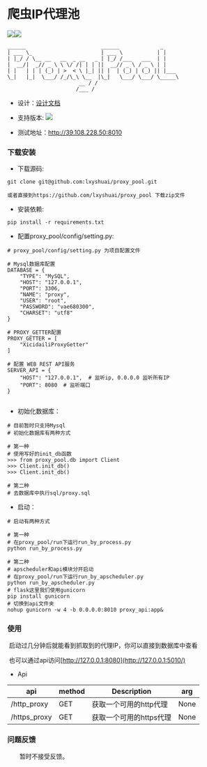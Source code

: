 
爬虫IP代理池
=======
[![](https://img.shields.io/badge/Power%20by-%40lxyshuai-blue.svg)]()[![](https://img.shields.io/badge/language-Python-green.svg)](https://github.com/jhao104/proxy_pool)

    ______                        ______             _
    | ___ \_                      | ___ \           | |
    | |_/ / \__ __   __  _ __   _ | |_/ /___   ___  | |
    |  __/|  _// _ \ \ \/ /| | | ||  __// _ \ / _ \ | |
    | |   | | | (_) | >  < \ |_| || |  | (_) | (_) || |___
    \_|   |_|  \___/ /_/\_\ \__  |\_|   \___/ \___/ \_____\
                           __ / /
                          /___ /

* 设计：[设计文档](https://github.com/lxyshuai/proxy_pool/blob/master/docs/%E8%AE%BE%E8%AE%A1%E6%96%87%E6%A1%A3.md)

* 支持版本: ![](https://img.shields.io/badge/Python-2.7-green.svg)

* 测试地址：http://39.108.228.50:8010

### 下载安装

* 下载源码:

```shell
git clone git@github.com:lxyshuai/proxy_pool.git

或者直接到https://github.com/lxyshuai/proxy_pool 下载zip文件
```

* 安装依赖:

```shell
pip install -r requirements.txt
```

* 配置proxy_pool/config/setting.py:

```shell
# proxy_pool/config/setting.py 为项目配置文件

# Mysql数据库配置
DATABASE = {
    "TYPE": "MySQL",
    "HOST": "127.0.0.1",
    "PORT": 3306,
    "NAME": "proxy",
    "USER": "root",
    "PASSWORD": "vae680300",
    "CHARSET": "utf8"
}

# PROXY_GETTER配置
PROXY_GETTER = [
    "XicidailiProxyGetter"
]

# 配置 WEB REST API服务
SERVER_API = {
    "HOST": "127.0.0.1",  # 监听ip, 0.0.0.0 监听所有IP
    "PORT": 8080  # 监听端口
}


```

* 初始化数据库：

```shell
# 目前暂时只支持Mysql
# 初始化数据库有两种方式

# 第一种
# 使用写好的init_db函数
>>> from proxy_pool.db import Client
>>> Client.init_db()
>>> Client.init_db()

# 第二种
# 去数据库中执行sql/proxy.sql

```

* 启动：

```shell
# 启动有两种方式

# 第一种
# 在proxy_pool/run下运行run_by_process.py
python run_by_process.py

# 第二种
# apscheduler和api模块分开启动
# 在proxy_pool/run下运行run_by_apscheduler.py
python run_by_apscheduler.py
# flask这里我们使用gunicorn
pip install gunicorn
# 切换到api文件夹
nohup gunicorn -w 4 -b 0.0.0.0:8010 proxy_api:app&

```

### 使用

​	启动过几分钟后就能看到抓取到的代理IP，你可以直接到数据库中查看

​	也可以通过api访问[http://127.0.0.1:8080](http://127.0.0.1:5010/)

* Api

| api | method | Description | arg|
| ----| ---- | ---- | ----|
| /http_proxy | GET | 获取一个可用的http代理 | None |
| /https_proxy | GET    | 获取一个可用的https代理 | None |

### 问题反馈

　　暂时不接受反馈。

